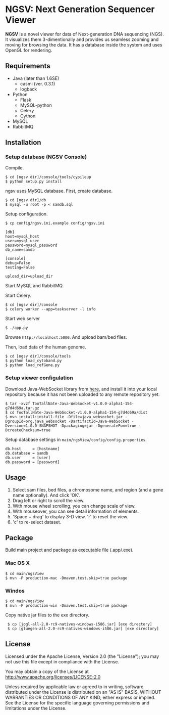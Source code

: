# NGSV: Next Generation Sequencer Viewer

__NGSV__ is a novel viewer for data of Next-generation DNA sequencing (NGS).
It visualizes them 3-dimentionally and provides us seamless zooming and moving for browsing the data.
It has a database inside the system and uses OpenGL for rendering.

## Requirements

* Java (later than 1.6SE)
    * casmi (ver. 0.3.1)
    * logback
* Python
    * Flask
    * MySQL-python
    * Celery
    * Cython
* MySQL
* RabbitMQ

## Installation

### Setup database (NGSV Console)

Compile.

```
$ cd [ngsv dir]/console/tools/cypileup
$ python setup.py install
```

ngsv uses MySQL database.
First, create database.

```
$ cd [ngsv dir]/db
$ mysql -u root -p < samdb.sql
```

Setup configuration.

```
$ cp config/ngsv.ini.example config/ngsv.ini
```

```
[db]
host=mysql_host
user=mysql_user
password=mysql_password
db_name=samdb

[console]
debug=False
testing=False

upload_dir=upload_dir
```

Start MySQL and RabbitMQ.

Start Celery.

```
$ cd [ngsv dir]/console
$ celery worker --app=taskserver -l info
```

Start web server

```
$ ./app.py
```

Browse `http://localhost:5000`. And upload bam/bed files.

Then, load data of the human genome.

```
$ cd [ngsv dir]/console/tools
$ python load_cytoband.py
$ python load_refGene.py
```

### Setup viewer configulation

Download Java-WebSocket library from [here](https://github.com/TooTallNate/Java-WebSocket/tarball/master), and install it into your local repository because it has not been uploaded to any remote repository yet.

```
$ tar -xvzf TooTallNate-Java-WebSocket-v1.0.0-alpha1-154-g7d4d69a.tar.gz
$ cd TooTallNate-Java-WebSocket-v1.0.0-alpha1-154-g7d4d69a/dist
$ mvn install:install-file -Dfile=java_websocket.jar -DgroupId=org.java_websocket -DartifactId=Java-WebSocket -Dversion=1.0.0-SNAPSHOT -Dpackaging=jar -DgeneratePom=true -DcreateChecksum=true
```

Setup database settings in `main/ngsView/config/config.properties`.

```
db.host     = [hostname]
db.database = samdb
db.user     = [user]
db.password = [password]
```
    
## Usage

1. Select sam files, bed files, a chromosome name, and region (and a gene name optionally). And click 'OK'.
2. Drag left or right to scroll the view.
3. With mouse wheel scrolling, you can change scale of view.
4. With mouseover, you can see detail information of elements.
5. 'Space + drag' to display 3-D view. 'r' to reset the view.
6. 'c' to re-select dataset.

## Package

Build main project and package as executable file (.app/.exe).

### Mac OS X

    $ cd main/ngsView
    $ mvn -P production-mac -Dmaven.test.skip=true package
    
### Windos

    $ cd main/ngsView
    $ mvn -P production-win -Dmaven.test.skip=true package
    
 Copy native jar files to the exe directory.
 
     $ cp [jogl-all-2.0-rc9-natives-windows-i586.jar] [exe directory]
     $ cp [gluegen-all-2.0-rc9-natives-windows-i586.jar] [exe directory]
    
## License

Licensed under the Apache License, Version 2.0 (the "License"); you may not use this file except in compliance with the License.

You may obtain a copy of the License at http://www.apache.org/licenses/LICENSE-2.0

Unless required by applicable law or agreed to in writing, software distributed under the License is distributed on an "AS IS" BASIS, WITHOUT WARRANTIES OR CONDITIONS OF ANY KIND, either express or implied.
See the License for the specific language governing permissions and limitations under the License.